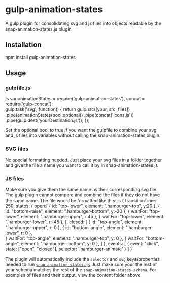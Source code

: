 # gulp-animation-states
A gulp plugin for consolidating svg and js files into objects readable by the snap-animation-states.js plugin

## Installation

npm install gulp-animation-states


## Usage

### gulpfile.js
js
var animationStates = require('gulp-animation-states'),
    concat = require('gulp-concat');<br>
gulp.task('svg', function() {
    return gulp.src([your, src, files])
        .pipe(animationStates(bool:optional))
        .pipe(concat('icons.js'))
        .pipe(gulp.dest('yourDestination.js'));
});


Set the optional bool to true if you want the gulpfile to combine your svg and js files into variables without calling the snap-animation-states plugin.

### SVG files
No special formatting needed. Just place your svg files in a folder together and give the file a name you want to call it by in snap-animation-states.js

### JS files
Make sure you give them the same name as their corresponding svg file.  The gulp plugin cannot compare and combine the files if they do not have the same name.  The file would be formatted like this:
js
{
    transitionTime: 250,
    states: {
        open:[
            { id: "top-lower", element: ".hamburger-top", y:20 },
            { id: "bottom-raise", element: ".hamburger-bottom", y:-20 },
            { waitFor: "top-lower", element: ".hamburger-upper", r:45 },
            { waitFor: "top-lower", element: ".hamburger-lower", r:-45 },
        ],
        closed: [
            { id: "top-angle", element: ".hamburger-upper", r: 0 },
            { id: "bottom-angle", element: ".hamburger-lower", r: 0 },      
            { waitFor: "top-angle", element: ".hamburger-top", y: 0 },
            { waitFor: "bottom-angle", element: ".hamburger-bottom", y: 0 },
        ]
    },
    events: [
        { event: "click", state: ["open", "closed"], selector: '.hamburger-animate' }
    ]
}


The plugin will automatically include the `selector` and `svg` keys/properties needed to run [`snap-animation-states.js`](https://github.com/bkdiehl/snap-animation-states) Just make sure your the rest of your schema matches the rest of the `snap-animation-states-schema`.  For examples of files and their output, view the content folder above.
